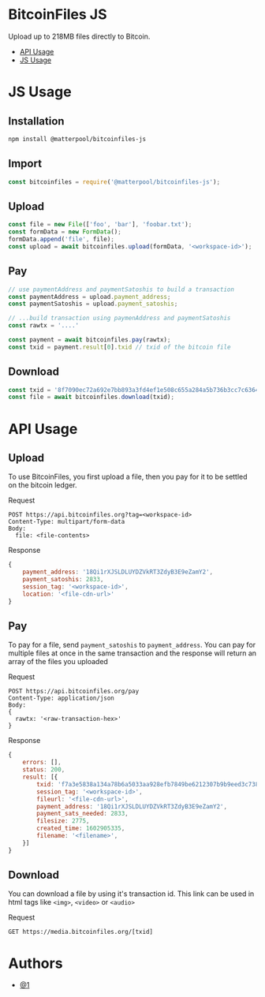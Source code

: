 # BitcoinFiles JS

Upload up to 218MB files directly to Bitcoin. 

- [API Usage](https://github.com/MatterPool/bitcoinfiles-js/blob/main/README.md#api-usage)
- [JS Usage](https://github.com/MatterPool/bitcoinfiles-js/blob/main/README.md#js-usage)

# JS Usage

## Installation

```bash
npm install @matterpool/bitcoinfiles-js
``````

## Import

```javascript
const bitcoinfiles = require('@matterpool/bitcoinfiles-js');
```

## Upload

```javascript
const file = new File(['foo', 'bar'], 'foobar.txt');
const formData = new FormData();
formData.append('file', file);
const upload = await bitcoinfiles.upload(formData, '<workspace-id>');
```

## Pay

```javascript
// use paymentAddress and paymentSatoshis to build a transaction
const paymentAddress = upload.payment_address;
const paymentSatoshis = upload.payment_satoshis;

// ...build transaction using paymenAddress and paymentSatoshis
const rawtx = '....'

const payment = await bitcoinfiles.pay(rawtx);
const txid = payment.result[0].txid // txid of the bitcoin file
```

## Download

```javascript
const txid = '8f7090ec72a692e7bb893a3fd4ef1e508c655a284a5b736b3cc7c63649748562'
const file = await bitcoinfiles.download(txid);
```

# API Usage

## Upload

To use BitcoinFiles, you first upload a file, then you pay for it to be settled on the bitcoin ledger.

Request

```
POST https://api.bitcoinfiles.org?tag=<workspace-id>
Content-Type: multipart/form-data
Body:
  file: <file-contents>
```

Response

```javascript
{
    payment_address: '18Qi1rXJSLDLUYDZVkRT3ZdyB3E9eZamY2',
    payment_satoshis: 2833,
    session_tag: '<workspace-id>',
    location: '<file-cdn-url>'
}
```


## Pay

To pay for a file, send `payment_satoshis` to `payment_address`. You can pay for multiple files at once in the same transaction and the response will return an array of the files you uploaded

Request

```
POST https://api.bitcoinfiles.org/pay
Content-Type: application/json
Body:
{
  rawtx: '<raw-transaction-hex>'
}
```

Response

```javascript
{
    errors: [],
    status: 200,
    result: [{
        txid: 'f7a3e5838a134a78b6a5033aa928efb7849be6212307b9b9eed3c738ea470bc2',
        session_tag: '<workspace-id>',
        fileurl: '<file-cdn-url>',
        payment_address: '18Qi1rXJSLDLUYDZVkRT3ZdyB3E9eZamY2',
        payment_sats_needed: 2833,
        filesize: 2775,
        created_time: 1602905335,
        filename: '<filename>',
    }]
}
```

## Download

You can download a file by using it's transaction id. This link can be used in html tags like `<img>`, `<video>` or `<audio>`

Request

```
GET https://media.bitcoinfiles.org/[txid]
```


# Authors

- [@1](https://twetch.app/u/1)
